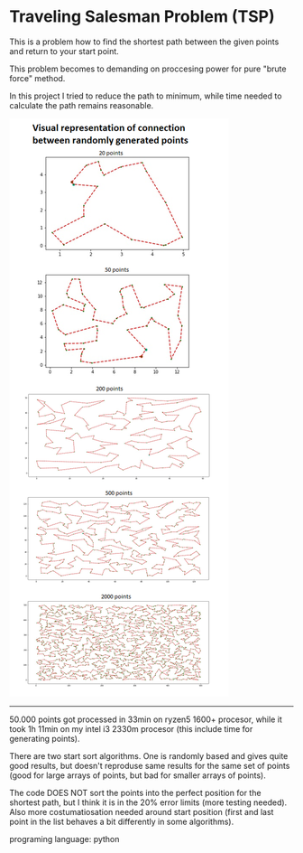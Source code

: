 # Traveling Salesman Problem (TSP)

This is a problem how to find the shortest path between the given points and return to your start point.

This problem becomes to demanding on proccesing power for pure "brute force" method.

In this project I tried to reduce the path to minimum, while time needed to calculate the path remains reasonable.


<img src="https://raw.githubusercontent.com/KrHo129/Python-traveling_salesman_problem/master/Visual%20representation%20of%20connection%20points%20by%20this%20algoritm.png" alt="example_image"/>

__________________________________________________
50.000 points got processed in 33min on ryzen5 1600+ procesor, while it took 1h 11min on my intel i3 2330m procesor (this include time for generating points).

There are two start sort algorithms. One is randomly based and gives quite good results, but doesn't reproduse same results for the same set of points (good for large arrays of points, but bad for smaller arrays of points).

The code DOES NOT sort the points into the perfect position for the shortest path, but I think it is in the 20% error limits (more testing needed).
Also more costumatiosation needed around start position (first and last point in the list behaves a bit differently in some algorithms).

programing language: python
